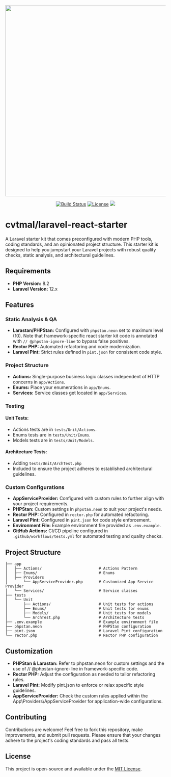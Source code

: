 <p align="center"><img src="https://foxbau.ch/laravel-react-starter.png" width="600"></p>

<p align="center">
<a href="https://github.com/cvtmal/laravel-react-starter/actions"><img src="https://github.com/cvtmal/laravel-react-starter/actions/workflows/tests.yml/badge.svg" alt="Build Status"></a>
<a href="https://github.com/cvtmal/laravel-react-starter"><img src="https://img.shields.io/badge/license-MIT-green" alt="License"></a>
<a href="https://herd.laravel.com/new?starter-kit=cvtmal/laravel-react-starter"><img src="https://img.shields.io/badge/Install%20with%20Herd-f55247?logo=laravel&logoColor=white"></a>
</p>

# cvtmal/laravel-react-starter

A Laravel starter kit that comes preconfigured with modern PHP tools, coding standards, and an opinionated project structure. This starter kit is designed to help you jumpstart your Laravel projects with robust quality checks, static analysis, and architectural guidelines.

## Requirements

- **PHP Version:** 8.2
- **Laravel Version:** 12.x

## Features

### Static Analysis & QA
- **Larastan/PHPStan:** Configured with `phpstan.neon` set to maximum level (10). Note that framework-specific react starter kit code is annotated with `// @phpstan-ignore-line` to bypass false positives.
- **Rector PHP:** Automated refactoring and code modernization.
- **Laravel Pint:** Strict rules defined in `pint.json` for consistent code style.
### Project Structure
- **Actions:** Single-purpose business logic classes independent of HTTP concerns in `app/Actions`.
- **Enums:** Place your enumerations in `app/Enums`.
- **Services:** Service classes get located in `app/Services`.
### Testing
#### Unit Tests:
- Actions tests are in `tests/Unit/Actions`.
- Enums tests are in `tests/Unit/Enums`.
- Models tests are in `tests/Unit/Models`.
#### Architecture Tests:
- Adding `tests/Unit/ArchTest.php`
- Included to ensure the project adheres to established architectural guidelines.
### Custom Configurations
- **AppServiceProvider:** Configured with custom rules to further align with your project requirements.
- **PHPStan:** Custom settings in `phpstan.neon` to suit your project's needs.
- **Rector PHP:** Configured in `rector.php` for automated refactoring.
- **Laravel Pint:** Configured in `pint.json` for code style enforcement.
- **Environment File:** Example environment file provided as `.env.example`.
- **GitHub Actions:** CI/CD pipeline configured in `.github/workflows/tests.yml` for automated testing and quality checks.

## Project Structure

```plaintext
├── app
│   ├── Actions/                         # Actions Pattern
│   ├── Enums/                           # Enums
│   ├── Providers
│       └── AppServiceProvider.php       # Customized App Service Provider
│   └── Services/                        # Service classes
├── tests
│   └── Unit
│       ├── Actions/                     # Unit tests for actions
│       ├── Enums/                       # Unit tests for enums
│       ├── Models/                      # Unit tests for models
│       └── ArchTest.php                 # Architecture tests
├── .env.example                         # Example environment file
├── phpstan.neon                         # PHPStan configuration
├── pint.json                            # Laravel Pint configuration
└── rector.php                           # Rector PHP configuration
```

## Customization
- **PHPStan & Larastan:**
Refer to phpstan.neon for custom settings and the use of // @phpstan-ignore-line in framework-specific code.
- **Rector PHP:**
Adjust the configuration as needed to tailor refactoring rules.
- **Laravel Pint:**
Modify pint.json to enforce or relax specific style guidelines.
- **AppServiceProvider:**
Check the custom rules applied within the App\Providers\AppServiceProvider for application-wide configurations.

## Contributing

Contributions are welcome! Feel free to fork this repository, make improvements, and submit pull requests. Please ensure that your changes adhere to the project's coding standards and pass all tests.

## License

This project is open-source and available under the [MIT License](LICENSE).
